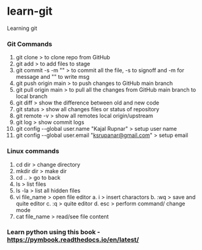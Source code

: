 # learn-git
 Learning git
 
### Git Commands

1. git clone > to clone repo from GitHub
2. git add > to add files to stage
3. git commit -s -m "" > to commit all the file, -s to signoff and -m for message and "" to write msg
4. git push origin main > to push changes to GitHub main branch
5. git pull origin main > to pull all the changes from GitHub main branch to local branch
6. git diff > show the difference between old and new code
7. git status > show all changes files or status of repository
8. git remote -v > show all remotes local origin/upstream
9. git log > show commit logs
10. git config --global user.name "Kajal Rupnar" > setup user name
11. git config --global user.email "ksrupanar@gmail.com" > setup email

### Linux commands

1. cd dir > change directory
2. mkdir dir > make dir
3. cd .. > go to back
4. ls > list files
5. ls -la > list all hidden files
6. vi file_name > open file editor
	a. i > insert charactors
	b. :wq > save and quite editor
	c. :q > quite editor
	d. esc > perform command/ change mode
7. cat file_name > read/see file content

### Learn python using this book - https://pymbook.readthedocs.io/en/latest/
